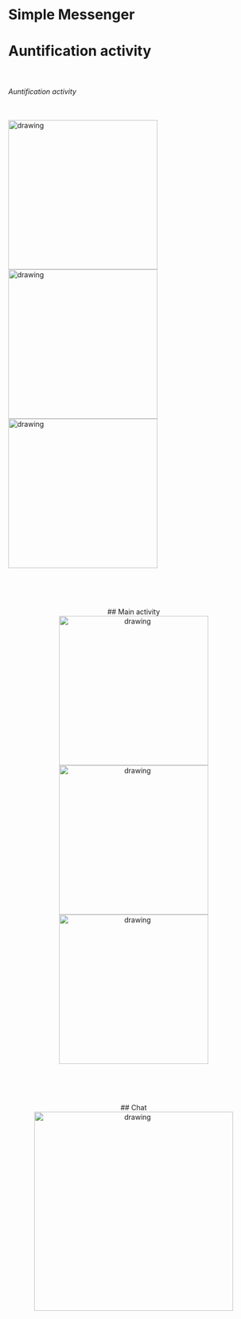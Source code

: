 # Simple Messenger

<p align="center">
<h1>Auntification activity</h1><br>
<h6>Auntification activity</h6><br>
<img src="https://github.com/UBERMENSCHALONE/Resources/blob/master/Messenger/login.jpg" alt="drawing" width="300"/>
<img src="https://github.com/UBERMENSCHALONE/Resources/blob/master/Messenger/registration.jpg" alt="drawing" width="300"/>
<img src="https://github.com/UBERMENSCHALONE/Resources/blob/master/Messenger/forgot password.jpg" alt="drawing" width="300"/>
</p><br><br><br>

<p align="center">
## Main activity<br>
<img src="https://github.com/UBERMENSCHALONE/Resources/blob/master/Messenger/chats.jpg" alt="drawing" width="300"/>
<img src="https://github.com/UBERMENSCHALONE/Resources/blob/master/Messenger/users.jpg" alt="drawing" width="300"/>
<img src="https://github.com/UBERMENSCHALONE/Resources/blob/master/Messenger/profile.jpg" alt="drawing" width="300"/>
</p><br><br><br>

<p align="center">
## Chat<br>
<img src="https://github.com/UBERMENSCHALONE/Resources/blob/master/Messenger/chat.jpg" alt="drawing" width="400"/>
</p>
